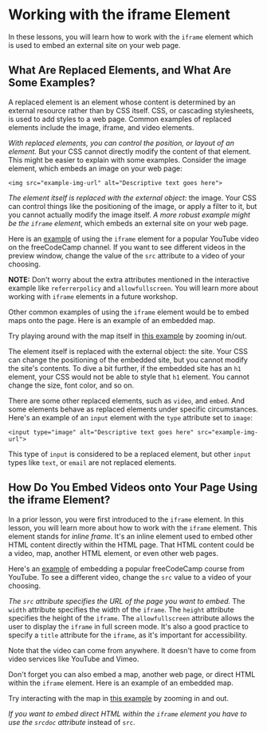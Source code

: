 # Working with the iframe Element

In these lessons, you will learn how to work with the `iframe` element which is used to embed an external site on your web page.

## What Are Replaced Elements, and What Are Some Examples?

A replaced element is an element whose content is determined by an external resource rather than by CSS itself. CSS, or cascading stylesheets, is used to add styles to a web page. Common examples of replaced elements include the image, iframe, and video elements.

*With replaced elements, you can control the position, or layout of an element.* But your CSS cannot directly modify the content of that element. This might be easier to explain with some examples. Consider the image element, which embeds an image on your web page:

```<img src="example-img-url" alt="Descriptive text goes here">```

*The element itself is replaced with the external object*: the image. Your CSS can control things like the positioning of the image, or apply a filter to it, but you cannot actually modify the image itself. *A more robust example might be the `iframe` element*, which embeds an external site on your web page.

Here is an [example](https://codesandbox.io/p/sandbox/hkj3nf) of using the `iframe` element for a popular YouTube video on the freeCodeCamp channel. If you want to see different videos in the preview window, change the value of the `src` attribute to a video of your choosing.

**NOTE:** Don't worry about the extra attributes mentioned in the interactive example like `referrerpolicy` and `allowfullscreen`. You will learn more about working with `iframe` elements in a future workshop.

Other common examples of using the `iframe` element would be to embed maps onto the page. Here is an example of an embedded map.

Try playing around with the map itself in [this example](https://codesandbox.io/p/sandbox/6r98ls) by zooming in/out.

The element itself is replaced with the external object: the site. Your CSS can change the positioning of the embedded site, but you cannot modify the site's contents. To dive a bit further, if the embedded site has an `h1` element, your CSS would not be able to style that `h1` element. You cannot change the size, font color, and so on.

There are some other replaced elements, such as `video`, and `embed`. And some elements behave as replaced elements under specific circumstances. Here's an example of an `input` element with the `type` attribute set to `image`:

```<input type="image" alt="Descriptive text goes here" src="example-img-url">```

This type of `input` is considered to be a replaced element, but other `input` types like `text`, or `email` are not replaced elements.

## How Do You Embed Videos onto Your Page Using the iframe Element?

In a prior lesson, you were first introduced to the `iframe` element. In this lesson, you will learn more about how to work with the `iframe` element. This element stands for *inline frame*. It's an inline element used to embed other HTML content directly within the HTML page. That HTML content could be a video, map, another HTML element, or even other web pages.

Here's an [example](https://codesandbox.io/p/sandbox/wrktmg) of embedding a popular freeCodeCamp course from YouTube. To see a different video, change the `src` value to a video of your choosing.

*The `src` attribute specifies the URL of the page you want to embed.* The `width` attribute specifies the width of the `iframe`. The `height` attribute specifies the height of the `iframe`. The `allowfullscreen` attribute allows the user to display the `iframe` in full screen mode. It's also a good practice to specify a `title` attribute for the `iframe`, as it's important for accessibility.

Note that the video can come from anywhere. It doesn't have to come from video services like YouTube and Vimeo.

Don't forget you can also embed a map, another web page, or direct HTML within the `iframe` element. Here is an example of an embedded map.

Try interacting with the map in [this example](https://codesandbox.io/p/sandbox/zff8cc) by zooming in and out.

*If you want to embed direct HTML within the `iframe` element you have to use the `srcdoc` attribute* instead of `src`.
